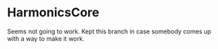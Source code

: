 # HarmonicsCore

Seems not going to work. Kept this branch in case somebody comes up with a way to make it work.
